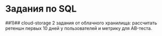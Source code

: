 # Задания по SQL

##1)## cloud-storage 
2 задания от облачного хранилища: рассчитать ретеншн первых 10 дней у пользователей и метрику для AB-теста.
